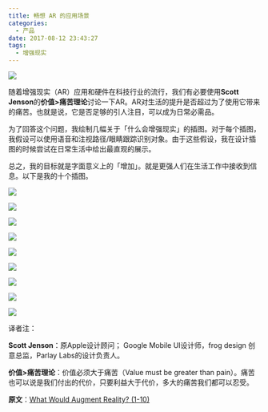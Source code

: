 ```yaml
---
title: 畅想 AR 的应用场景
categories:
  - 产品
date: 2017-08-12 23:43:27
tags:
  - 增强现实
---
```


![](http://pics.naaln.com/blog/2019-01-14-031918.jpg-basicBlog)

随着增强现实（AR）应用和硬件在科技行业的流行，我们有必要使用**Scott Jenson**的**价值>痛苦理论**讨论一下AR。AR对生活的提升是否超过为了使用它带来的痛苦。也就是说，它是否足够的引人注目，可以成为日常必需品。

为了回答这个问题，我绘制几幅关于「什么会增强现实」的插图。对于每个插图，我假设可以使用语音和注视路径/眼睛跟踪识别对象。由于这些假设，我在设计插图的时候尝试在日常生活中给出最直观的展示。

总之，我的目标就是字面意义上的「增加」。就是更强人们在生活工作中接收到信息。以下是我的十个插图。

![](http://pics.naaln.com/blog/2019-01-14-031919.jpg-basicBlog)

![](http://pics.naaln.com/blog/2019-01-14-031921.jpg-basicBlog)

![](http://pics.naaln.com/blog/2019-01-14-031924.jpg-basicBlog)

![](http://pics.naaln.com/blog/2019-01-14-31925.jpg-basicBlog)

![](http://pics.naaln.com/blog/2019-01-14-031926.jpg-basicBlog)

![](http://pics.naaln.com/blog/2019-01-14-031927.jpg-basicBlog)

![](http://pics.naaln.com/blog/2019-01-14-031928.jpg-basicBlog)

![](http://pics.naaln.com/blog/2019-01-14-031931.jpg-basicBlog)

![](http://pics.naaln.com/blog/2019-01-14-031933.jpg-basicBlog)

译者注：

**Scott Jenson**：原Apple设计顾问； Google Mobile UI设计师，frog design 创意总监，Parlay Labs的设计负责人。

**价值>痛苦理论**：价值必须大于痛苦（Value must be greater than pain）。痛苦也可以说是我们付出的代价，只要利益大于代价，多大的痛苦我们都可以忍受。

**原文**：[What Would Augment Reality? (1-10)](https://www.lukew.com/ff/entry.asp?1974&utm_source=wanqu.co&utm_campaign=Wanqu+Daily&utm_medium=website)